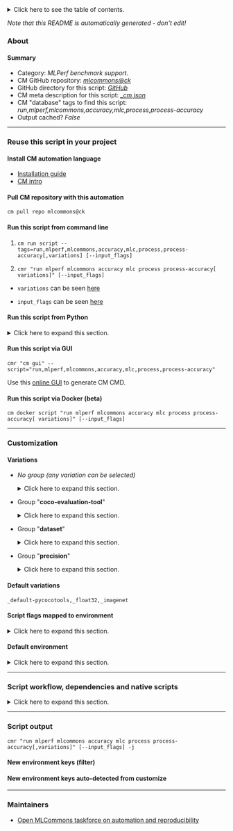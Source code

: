 <details>
<summary>Click here to see the table of contents.</summary>

* [About](#about)
* [Summary](#summary)
* [Reuse this script in your project](#reuse-this-script-in-your-project)
  * [ Install CM automation language](#install-cm-automation-language)
  * [ Check CM script flags](#check-cm-script-flags)
  * [ Run this script from command line](#run-this-script-from-command-line)
  * [ Run this script from Python](#run-this-script-from-python)
  * [ Run this script via GUI](#run-this-script-via-gui)
  * [ Run this script via Docker (beta)](#run-this-script-via-docker-(beta))
* [Customization](#customization)
  * [ Variations](#variations)
  * [ Script flags mapped to environment](#script-flags-mapped-to-environment)
  * [ Default environment](#default-environment)
* [Script workflow, dependencies and native scripts](#script-workflow-dependencies-and-native-scripts)
* [Script output](#script-output)
* [New environment keys (filter)](#new-environment-keys-(filter))
* [New environment keys auto-detected from customize](#new-environment-keys-auto-detected-from-customize)
* [Maintainers](#maintainers)

</details>

*Note that this README is automatically generated - don't edit!*

### About

#### Summary

* Category: *MLPerf benchmark support.*
* CM GitHub repository: *[mlcommons@ck](https://github.com/mlcommons/ck/tree/master/cm-mlops)*
* GitHub directory for this script: *[GitHub](https://github.com/mlcommons/ck/tree/master/cm-mlops/script/process-mlperf-accuracy)*
* CM meta description for this script: *[_cm.json](_cm.json)*
* CM "database" tags to find this script: *run,mlperf,mlcommons,accuracy,mlc,process,process-accuracy*
* Output cached? *False*
___
### Reuse this script in your project

#### Install CM automation language

* [Installation guide](https://github.com/mlcommons/ck/blob/master/docs/installation.md)
* [CM intro](https://doi.org/10.5281/zenodo.8105339)

#### Pull CM repository with this automation

```cm pull repo mlcommons@ck```


#### Run this script from command line

1. `cm run script --tags=run,mlperf,mlcommons,accuracy,mlc,process,process-accuracy[,variations] [--input_flags]`

2. `cmr "run mlperf mlcommons accuracy mlc process process-accuracy[ variations]" [--input_flags]`

* `variations` can be seen [here](#variations)

* `input_flags` can be seen [here](#script-flags-mapped-to-environment)

#### Run this script from Python

<details>
<summary>Click here to expand this section.</summary>

```python

import cmind

r = cmind.access({'action':'run'
                  'automation':'script',
                  'tags':'run,mlperf,mlcommons,accuracy,mlc,process,process-accuracy'
                  'out':'con',
                  ...
                  (other input keys for this script)
                  ...
                 })

if r['return']>0:
    print (r['error'])

```

</details>


#### Run this script via GUI

```cmr "cm gui" --script="run,mlperf,mlcommons,accuracy,mlc,process,process-accuracy"```

Use this [online GUI](https://cKnowledge.org/cm-gui/?tags=run,mlperf,mlcommons,accuracy,mlc,process,process-accuracy) to generate CM CMD.

#### Run this script via Docker (beta)

`cm docker script "run mlperf mlcommons accuracy mlc process process-accuracy[ variations]" [--input_flags]`

___
### Customization


#### Variations

  * *No group (any variation can be selected)*
    <details>
    <summary>Click here to expand this section.</summary>

    * `_default-pycocotools,openimages`
      - Workflow:
        1. ***Read "deps" on other CM scripts***
           * get,generic-python-lib,_pycocotools
             - CM script: [get-generic-python-lib](https://github.com/mlcommons/ck/tree/master/cm-mlops/script/get-generic-python-lib)
           * get,mlcommons,mlperf,inference,src,-_openimages-nvidia-pycocotools
             * CM names: `--adr.['for-pycocotools', 'accuracy-check-src']...`
             - CM script: [get-mlperf-inference-src](https://github.com/mlcommons/ck/tree/master/cm-mlops/script/get-mlperf-inference-src)
    * `_nvidia-pycocotools,openimages`
      - Workflow:
        1. ***Read "deps" on other CM scripts***
           * get,generic-python-lib,_nvidia-pycocotools
             - CM script: [get-generic-python-lib](https://github.com/mlcommons/ck/tree/master/cm-mlops/script/get-generic-python-lib)
           * get,mlcommons,mlperf,inference,src,_openimages-nvidia-pycocotools
             * CM names: `--adr.['for-pycocotools', 'accuracy-check-src']...`
             - CM script: [get-mlperf-inference-src](https://github.com/mlcommons/ck/tree/master/cm-mlops/script/get-mlperf-inference-src)

    </details>


  * Group "**coco-evaluation-tool**"
    <details>
    <summary>Click here to expand this section.</summary>

    * **`_default-pycocotools`** (default)
      - Workflow:
    * `_nvidia-pycocotools`
      - Workflow:

    </details>


  * Group "**dataset**"
    <details>
    <summary>Click here to expand this section.</summary>

    * `_cnndm`
      - Environment variables:
        - *CM_DATASET*: `cnndm`
      - Workflow:
        1. ***Read "deps" on other CM scripts***
           * get,dataset,cnndm,_validation
             - CM script: [get-dataset-cnndm](https://github.com/mlcommons/ck/tree/master/cm-mlops/script/get-dataset-cnndm)
           * get,generic-python-lib,_package.rouge_score
             - CM script: [get-generic-python-lib](https://github.com/mlcommons/ck/tree/master/cm-mlops/script/get-generic-python-lib)
           * get,generic-python-lib,_package.nltk
             - CM script: [get-generic-python-lib](https://github.com/mlcommons/ck/tree/master/cm-mlops/script/get-generic-python-lib)
           * get,generic-python-lib,_package.evaluate
             - CM script: [get-generic-python-lib](https://github.com/mlcommons/ck/tree/master/cm-mlops/script/get-generic-python-lib)
           * get,generic-python-lib,_package.absl-py
             - CM script: [get-generic-python-lib](https://github.com/mlcommons/ck/tree/master/cm-mlops/script/get-generic-python-lib)
           * get,generic-python-lib,_package.rouge_score
             - CM script: [get-generic-python-lib](https://github.com/mlcommons/ck/tree/master/cm-mlops/script/get-generic-python-lib)
    * `_coco2014`
      - Environment variables:
        - *CM_DATASET*: `coco2014`
      - Workflow:
        1. ***Read "deps" on other CM scripts***
           * get,dataset,coco2014,original
             * CM names: `--adr.['coco2014-dataset', 'coco2014-original']...`
             - CM script: [get-dataset-coco2014](https://github.com/mlcommons/ck/tree/master/cm-mlops/script/get-dataset-coco2014)
    * **`_imagenet`** (default)
      - Environment variables:
        - *CM_DATASET*: `imagenet`
      - Workflow:
        1. ***Read "deps" on other CM scripts***
           * get,dataset-aux,image-classification,imagenet-aux
             - CM script: [get-dataset-imagenet-aux](https://github.com/mlcommons/ck/tree/master/cm-mlops/script/get-dataset-imagenet-aux)
           * get,generic-python-lib,_numpy
             - CM script: [get-generic-python-lib](https://github.com/mlcommons/ck/tree/master/cm-mlops/script/get-generic-python-lib)
    * `_kits19`
      - Environment variables:
        - *CM_DATASET*: `kits19`
      - Workflow:
        1. ***Read "deps" on other CM scripts***
           * get,dataset,preprocessed,medical-imaging,kits19
             - CM script: [get-preprocessed-dataset-kits19](https://github.com/mlcommons/ck/tree/master/cm-mlops/script/get-preprocessed-dataset-kits19)
    * `_librispeech`
      - Environment variables:
        - *CM_DATASET*: `librispeech`
      - Workflow:
        1. ***Read "deps" on other CM scripts***
           * get,dataset,preprocessed,speech-recognition,librispeech
             - CM script: [get-preprocessed-dataset-librispeech](https://github.com/mlcommons/ck/tree/master/cm-mlops/script/get-preprocessed-dataset-librispeech)
    * `_openimages`
      - Environment variables:
        - *CM_DATASET*: `openimages`
      - Workflow:
        1. ***Read "deps" on other CM scripts***
           * get,dataset-aux,openimages,annotations
             * `if (CM_MLPERF_RUN_STYLE  == valid)`
             - CM script: [get-dataset-openimages-annotations](https://github.com/mlcommons/ck/tree/master/cm-mlops/script/get-dataset-openimages-annotations)
           * get,dataset,openimages,original
             * `if (CM_MLPERF_RUN_STYLE  != valid)`
             * CM names: `--adr.['openimages-original']...`
             - CM script: [get-dataset-openimages](https://github.com/mlcommons/ck/tree/master/cm-mlops/script/get-dataset-openimages)
           * get,generic-python-lib,_package.kiwisolver
             - CM script: [get-generic-python-lib](https://github.com/mlcommons/ck/tree/master/cm-mlops/script/get-generic-python-lib)
    * `_squad`
      - Environment variables:
        - *CM_DATASET*: `squad`
      - Workflow:
        1. ***Read "deps" on other CM scripts***
           * get,generic-python-lib,_boto3
             - CM script: [get-generic-python-lib](https://github.com/mlcommons/ck/tree/master/cm-mlops/script/get-generic-python-lib)
           * get,generic-python-lib,_package.transformers
             - CM script: [get-generic-python-lib](https://github.com/mlcommons/ck/tree/master/cm-mlops/script/get-generic-python-lib)
           * get,dataset,squad,language-processing
             * `if (CM_DATASET_SQUAD_VAL_PATH not in [])`
             - CM script: [get-dataset-squad](https://github.com/mlcommons/ck/tree/master/cm-mlops/script/get-dataset-squad)
           * get,dataset-aux,squad-vocab
             * `if (CM_ML_MODEL_BERT_VOCAB_FILE_WITH_PATH  != on)`
             - CM script: [get-dataset-squad-vocab](https://github.com/mlcommons/ck/tree/master/cm-mlops/script/get-dataset-squad-vocab)
           * get,generic-python-lib,_torch
             - CM script: [get-generic-python-lib](https://github.com/mlcommons/ck/tree/master/cm-mlops/script/get-generic-python-lib)
           * get,generic-python-lib,_tokenization
             - CM script: [get-generic-python-lib](https://github.com/mlcommons/ck/tree/master/cm-mlops/script/get-generic-python-lib)
    * `_terabyte`
      - Environment variables:
        - *CM_DATASET*: `squad`
      - Workflow:
        1. ***Read "deps" on other CM scripts***
           * get,generic-python-lib,_ujson
             - CM script: [get-generic-python-lib](https://github.com/mlcommons/ck/tree/master/cm-mlops/script/get-generic-python-lib)
           * get,generic-python-lib,_scikit-learn
             - CM script: [get-generic-python-lib](https://github.com/mlcommons/ck/tree/master/cm-mlops/script/get-generic-python-lib)
           * get,generic-python-lib,_numpy
             - CM script: [get-generic-python-lib](https://github.com/mlcommons/ck/tree/master/cm-mlops/script/get-generic-python-lib)

    </details>


  * Group "**precision**"
    <details>
    <summary>Click here to expand this section.</summary>

    * `_float16`
      - Environment variables:
        - *CM_ACCURACY_DTYPE*: `float16`
      - Workflow:
    * **`_float32`** (default)
      - Environment variables:
        - *CM_ACCURACY_DTYPE*: `float32`
      - Workflow:
    * `_float64`
      - Environment variables:
        - *CM_ACCURACY_DTYPE*: `float64`
      - Workflow:
    * `_int16`
      - Environment variables:
        - *CM_ACCURACY_DTYPE*: `int16`
      - Workflow:
    * `_int32`
      - Environment variables:
        - *CM_ACCURACY_DTYPE*: `int32`
      - Workflow:
    * `_int64`
      - Environment variables:
        - *CM_ACCURACY_DTYPE*: `int64`
      - Workflow:
    * `_int8`
      - Environment variables:
        - *CM_ACCURACY_DTYPE*: `int8`
      - Workflow:

    </details>


#### Default variations

`_default-pycocotools,_float32,_imagenet`

#### Script flags mapped to environment
<details>
<summary>Click here to expand this section.</summary>

* `--result_dir=value`  &rarr;  `CM_MLPERF_ACCURACY_RESULTS_DIR=value`

**Above CLI flags can be used in the Python CM API as follows:**

```python
r=cm.access({... , "result_dir":...}
```

</details>

#### Default environment

<details>
<summary>Click here to expand this section.</summary>

These keys can be updated via `--env.KEY=VALUE` or `env` dictionary in `@input.json` or using script flags.


</details>

___
### Script workflow, dependencies and native scripts

<details>
<summary>Click here to expand this section.</summary>

  1. ***Read "deps" on other CM scripts from [meta](https://github.com/mlcommons/ck/tree/master/cm-mlops/script/process-mlperf-accuracy/_cm.json)***
     * get,python3
       * CM names: `--adr.['python3', 'python']...`
       - CM script: [get-python3](https://github.com/mlcommons/ck/tree/master/cm-mlops/script/get-python3)
     * get,mlcommons,inference,src
       * CM names: `--adr.['inference-src', 'accuracy-check-src']...`
       - CM script: [get-mlperf-inference-src](https://github.com/mlcommons/ck/tree/master/cm-mlops/script/get-mlperf-inference-src)
  1. ***Run "preprocess" function from [customize.py](https://github.com/mlcommons/ck/tree/master/cm-mlops/script/process-mlperf-accuracy/customize.py)***
  1. Read "prehook_deps" on other CM scripts from [meta](https://github.com/mlcommons/ck/tree/master/cm-mlops/script/process-mlperf-accuracy/_cm.json)
  1. ***Run native script if exists***
     * [run.bat](https://github.com/mlcommons/ck/tree/master/cm-mlops/script/process-mlperf-accuracy/run.bat)
     * [run.sh](https://github.com/mlcommons/ck/tree/master/cm-mlops/script/process-mlperf-accuracy/run.sh)
  1. Read "posthook_deps" on other CM scripts from [meta](https://github.com/mlcommons/ck/tree/master/cm-mlops/script/process-mlperf-accuracy/_cm.json)
  1. ***Run "postrocess" function from [customize.py](https://github.com/mlcommons/ck/tree/master/cm-mlops/script/process-mlperf-accuracy/customize.py)***
  1. Read "post_deps" on other CM scripts from [meta](https://github.com/mlcommons/ck/tree/master/cm-mlops/script/process-mlperf-accuracy/_cm.json)
</details>

___
### Script output
`cmr "run mlperf mlcommons accuracy mlc process process-accuracy[,variations]" [--input_flags] -j`
#### New environment keys (filter)

#### New environment keys auto-detected from customize

___
### Maintainers

* [Open MLCommons taskforce on automation and reproducibility](https://github.com/mlcommons/ck/blob/master/docs/taskforce.md)